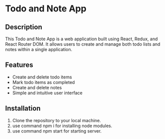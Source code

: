 # Todo and Note App

## Description
This Todo and Note App is a web application built using React, Redux, and React Router DOM. It allows users to create and manage both todo lists and notes within a single application.

## Features
- Create and delete todo items
- Mark todo items as completed
- Create and delete notes
- Simple and intuitive user interface

## Installation
1. Clone the repository to your local machine.
2. use command npm i for installing node modules.
3. use command npm start for starting server.
   
